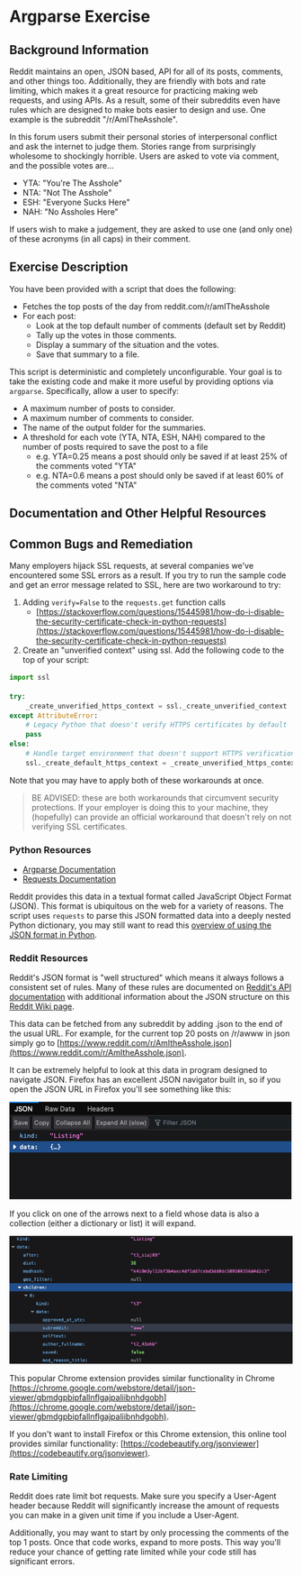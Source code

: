 # Argparse Exercise

## Background Information

Reddit maintains an open, JSON based, API for all of its posts, comments, and other things too. Additionally, they are friendly with bots and rate limiting, which makes it a great resource for practicing making web requests, and using APIs. As a result, some of their subreddits even have rules which are designed to make bots easier to design and use. One example is the subreddit "/r/AmITheAsshole".

In this forum users submit their personal stories of interpersonal conflict and ask the internet to judge them. Stories range from surprisingly wholesome to shockingly horrible. Users are asked to vote via comment, and the possible votes are...

* YTA: "You're The Asshole"
* NTA: "Not The Asshole"
* ESH: "Everyone Sucks Here"
* NAH: "No Assholes Here"

If users wish to make a judgement, they are asked to use one (and only one) of these acronyms (in all caps) in their comment.

## Exercise Description

You have been provided with a script that does the following:

* Fetches the top posts of the day from reddit.com/r/amITheAsshole
* For each post:
    * Look at the top default number of comments (default set by Reddit)
    * Tally up the votes in those comments.
    * Display a summary of the situation and the votes.
    * Save that summary to a file.

This script is deterministic and completely unconfigurable. Your goal is to take the existing code and make it more useful by providing options via `argparse`. Specifically, allow a user to specify:

* A maximum number of posts to consider.
* A maximum number of comments to consider.
* The name of the output folder for the summaries.
* A threshold for each vote (YTA, NTA, ESH, NAH) compared to the number of posts required to save the post to a file
    * e.g. YTA=0.25 means a post should only be saved if at least 25% of the comments voted "YTA"
    * e.g. NTA=0.6 means a post should only be saved if at least 60% of the comments voted "NTA"

## Documentation and Other Helpful Resources

## Common Bugs and Remediation

Many employers hijack SSL requests, at several companies we've encountered some SSL errors as a result. If you try to run the sample code and get an error message related to SSL, here are two workaround to try:

1. Adding `verify=False` to the `requests.get` function calls
    * [https://stackoverflow.com/questions/15445981/how-do-i-disable-the-security-certificate-check-in-python-requests](https://stackoverflow.com/questions/15445981/how-do-i-disable-the-security-certificate-check-in-python-requests)
2. Create an "unverified context" using ssl. Add the following code to the top of your script:

```python
import ssl

try:
    _create_unverified_https_context = ssl._create_unverified_context
except AttributeError:
    # Legacy Python that doesn't verify HTTPS certificates by default
    pass
else:
    # Handle target environment that doesn't support HTTPS verification
    ssl._create_default_https_context = _create_unverified_https_context
```

Note that you may have to apply both of these workarounds at once. 

> BE ADVISED: these are both workarounds that circumvent security protections. If your employer is doing this to your machine, they (hopefully) can provide an official workaround that doesn't rely on not verifying SSL certificates. 

### Python Resources

* [Argparse Documentation](https://docs.python.org/3/library/argparse.html)
* [Requests Documentation](https://requests.readthedocs.io/en/latest/)

Reddit provides this data in a textual format called JavaScript Object Format (JSON). This format is ubiquitous on the web for a variety of reasons. The script uses `requests` to parse this JSON formatted data into a deeply nested Python dictionary, you may still want to read this [overview of using the JSON format in Python](https://realpython.com/python-json/).

### Reddit Resources

Reddit's JSON format is "well structured" which means it always follows a consistent set of rules. Many of these rules are documented on [Reddit's API documentation](https://www.reddit.com/dev/api) with additional information about the JSON structure on this [Reddit Wiki page](https://github.com/reddit-archive/reddit/wiki/JSON).

This data can be fetched from any subreddit by adding .json to the end of the usual URL. For example, for the current top 20 posts on /r/awww in json simply go to [https://www.reddit.com/r/AmItheAsshole.json](https://www.reddit.com/r/AmItheAsshole.json).

It can be extremely helpful to look at this data in program designed to navigate JSON. Firefox has an excellent JSON navigator built in, so if you open the JSON URL in Firefox you'll see something like this:

![](assets/firefox-json.png)

If you click on one of the arrows next to a field whose data is also a collection (either a dictionary or list) it will expand.

![](assets/firefox-json-expanded.png)

This popular Chrome extension provides similar functionality in Chrome [https://chrome.google.com/webstore/detail/json-viewer/gbmdgpbipfallnflgajpaliibnhdgobh](https://chrome.google.com/webstore/detail/json-viewer/gbmdgpbipfallnflgajpaliibnhdgobh). 

If you don't want to install Firefox or this Chrome extension, this online tool provides similar functionality: [https://codebeautify.org/jsonviewer](https://codebeautify.org/jsonviewer).

### Rate Limiting

Reddit does rate limit bot requests. Make sure you specify a User-Agent header because Reddit will significantly increase the amount of requests you can make in a given unit time if you include a User-Agent.

Additionally, you may want to start by only processing the comments of the top 1 posts. Once that code works, expand to more posts. This way you'll reduce your chance of getting rate limited while your code still has significant errors.